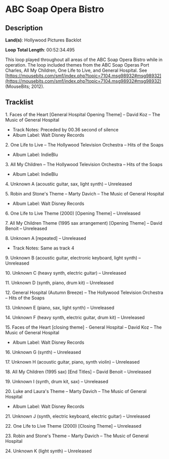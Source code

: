 # ABC Soap Opera Bistro

## Description

**Land(s)**: Hollywood Pictures Backlot

**Loop Total Length**: 00:52:34.495

This loop played throughout all areas of the ABC Soap Opera Bistro while in operation. The loop included themes from the ABC Soap Operas Port Charles, All My Children, One Life to Live, and General Hospital. See [https://mousebits.com/smf/index.php?topic=7104.msg98932#msg98932](https://mousebits.com/smf/index.php?topic=7104.msg98932#msg98932) (MouseBits; 2012).

## Tracklist

1\. Faces of the Heart [General Hospital Opening Theme] – David Koz – The Music of General Hospital

- Track Notes: Preceded by 00.36 second of silence
- Album Label: Walt Disney Records

2\. One Life to Live – The Hollywood Television Orchestra – Hits of the Soaps

- Album Label: IndieBlu

3\. All My Children – The Hollywood Television Orchestra – Hits of the Soaps

- Album Label: IndieBlu

4\. Unknown A (acoustic guitar, sax, light synth) – Unreleased



5\. Robin and Stone's Theme – Marty Davich – The Music of General Hospital

- Album Label: Walt Disney Records

6\. One Life to Live Theme (2000) [Opening Theme] – Unreleased



7\. All My Children Theme (1995 sax arrangement) [Opening Theme] – David Benoit – Unreleased



8\. Unknown A [repeated] – Unreleased

- Track Notes: Same as track 4

9\. Unknown B (acoustic guitar, electronic keyboard, light synth) – Unreleased



10\. Unknown C (heavy synth, electric guitar) – Unreleased



11\. Unknown D (synth, piano, drum kit) – Unreleased



12\. General Hospital (Autumn Breeze) – The Hollywood Television Orchestra – Hits of the Soaps



13\. Unknown E (piano, sax, light synth) – Unreleased



14\. Unknown F (heavy synth, electric guitar, drum kit) – Unreleased



15\. Faces of the Heart [closing theme] - General Hospital – David Koz – The Music of General Hospital

- Album Label: Walt Disney Records

16\. Unknown G (synth) – Unreleased



17\. Unknown H (acoustic guitar, piano, synth violin) – Unreleased



18\. All My Children (1995 sax) [End Titles] – David Benoit – Unreleased



19\. Unknown I (synth, drum kit, sax) – Unreleased



20\. Luke and Laura's Theme – Marty Davich – The Music of General Hospital

- Album Label: Walt Disney Records

21\. Unknown J (synth, electric keyboard, electric guitar) – Unreleased



22\. One Life to Live Theme (2000) [Closing Theme] – Unreleased



23\. Robin and Stone's Theme – Marty Davich – The Music of General Hospital



24\. Unknown K (light synth) – Unreleased


